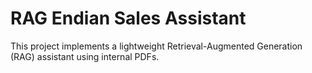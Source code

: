 # RAG Endian Sales Assistant

This project implements a lightweight Retrieval-Augmented Generation (RAG) assistant using internal PDFs.
